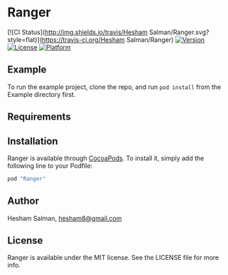 # Ranger

[![CI Status](http://img.shields.io/travis/Hesham Salman/Ranger.svg?style=flat)](https://travis-ci.org/Hesham Salman/Ranger)
[![Version](https://img.shields.io/cocoapods/v/Ranger.svg?style=flat)](http://cocoapods.org/pods/Ranger)
[![License](https://img.shields.io/cocoapods/l/Ranger.svg?style=flat)](http://cocoapods.org/pods/Ranger)
[![Platform](https://img.shields.io/cocoapods/p/Ranger.svg?style=flat)](http://cocoapods.org/pods/Ranger)

## Example

To run the example project, clone the repo, and run `pod install` from the Example directory first.

## Requirements

## Installation

Ranger is available through [CocoaPods](http://cocoapods.org). To install
it, simply add the following line to your Podfile:

```ruby
pod "Ranger"
```

## Author

Hesham Salman, hesham8@gmail.com

## License

Ranger is available under the MIT license. See the LICENSE file for more info.

